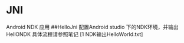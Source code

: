 # JNI
Android NDK 应用
##HelloJni
配置Android studio 下的NDK环境，并输出HellONDK
具体流程请参照笔记 [1 NDK输出HelloWorld.txt]